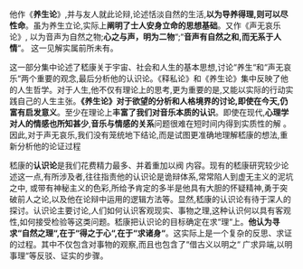 
他作《**养生论**》,并与友人就此论辩,论述恬淡自然的生活,**以为导养得理,则可以尽性命**。虽为养生立论,实际上**阐明了士人安身立命的思想基础**。又作《声无哀乐论》, 以为音声为自然之物;**心之与声，明为二物**“;“**音声有自然之和,而无系于人情**“。 这一见解实属前所未有。


这一部分集中论述了嵇康关于宇宙、社会和人生的基本思想,讨论“养生“和“声无哀乐“两个重要的观念,最后分析他的认识论。《释私论》和《养生论》集中反映了他的人生哲学。对于人生,他不仅有理论上的思考,更为重要的是,又能以实际的行动实践自己的人生主张。**《养生论》对于欲望的分析和人格境界的讨论,即使在今天,仍富有启发意义**。至少在理论上**丰富了我们对音乐本质的认识**。即使在现代,**心理学对人的情感也所知甚少**,**音乐与情感的关系**问题很难在短时间内得到实质性的解 。 因此,对于声无哀乐,我们没有笼统地下结论,而是试图更准确地理解嵇康的想法,重新分析他的论证过程  

嵇康的**认识论**是我们花费精力最多、并着重加以阀
内容。现有的嵇康研究较少论述这一点,有所涉及者,往往指责他的认识论是诡辩体系,常常陷人到虚无主义的泥坑之中, 或带有神秘主义的色彩,所给予肯定的多半是他具有大胆的怀疑精神,勇于突破前人之论,以及他在论辩中运用的逻辑方法等。显然,嵇康的认识论有待于深人的探讨。认识论主要讨论,人们如何认识客观现实、事物之理,这种认识何以具有客观性,如何接受检验等这类问题。嵇康把认识论的目标确定在求“理“上。**他认为寻求“自然之理“,在于“得之于心“,在于“求诸身“**。这实际上是一个复杂的反思、求证的过程。其中不仅包含对事物的观察,而且也包含了“借古义以明之“ 广求异端,以明事理“等反驳、证实的步骤。
